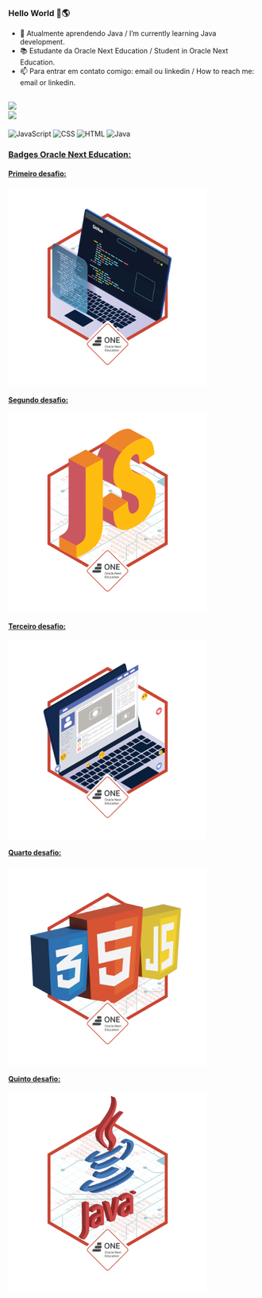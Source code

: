 ### Hello World 👋🌎

- 🌱 Atualmente aprendendo Java / I’m currently learning Java development.
- 📚 Estudante da Oracle Next Education / Student in Oracle Next Education.
- 📫 Para entrar em contato comigo: email ou linkedin / How to reach me: email or linkedin.

##

<div>
  <a href="https://www.linkedin.com/in/menezesguilherme/">
  <img height = "160em" src="https://github-readme-stats.vercel.app/api?username=guipmenezes&show-icons=true&theme=dark&include_all_commits=true&count_private=true"/>
  <br>
  <img height = "160em" src="https://github-readme-stats.vercel.app/api/top-langs/?username=guipmenezes&layout=compact&langs_count=16&theme=dark"/>
</div>   
  
<div style="display: inline-block"><br>
  <img align="center" alt="JavaScript" heigth="30" width="40" src="https://cdn.jsdelivr.net/gh/devicons/devicon/icons/javascript/javascript-original.svg"/>
  <img align="center" alt="CSS" heigth="30" width="40" src="https://cdn.jsdelivr.net/gh/devicons/devicon/icons/css3/css3-original-wordmark.svg"/>
  <img align="center" alt="HTML" heigth="30" width="40" src="https://cdn.jsdelivr.net/gh/devicons/devicon/icons/html5/html5-original-wordmark.svg"/>
  <img align="center" alt="Java" height="30" width="40" src="https://cdn.jsdelivr.net/gh/devicons/devicon/icons/java/java-original-wordmark.svg" />
  </div>
  
### Badges Oracle Next Education:
  
#### Primeiro desafio:
<img height="400em" width="400em" align="center" src="badge-sprint1.png"/>
 
#### Segundo desafio:
<img height="400em" width="400em" align="center" src="badge-sprint2.png"/>

#### Terceiro desafio:
<img heigth="400em" width="400em" align="center" src="badge-sprint-frontend.png"/>

#### Quarto desafio:
<img heigth="400em" width="400em" align="center" src="badge-sprint-ecommerce-alurageek.png"/>

#### Quinto desafio:
<img heigth="400em" width="400em" align="center" src="badge-java-sprint-1.png"/>
